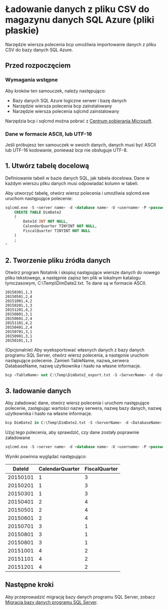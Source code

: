 <properties
   pageTitle="Ładowanie danych z pliku CSV do Databaase SQL Azure (bcp) | Microsoft Azure"
   description="W przypadku małych danych, rozmiar używa bcp do importowania danych do bazy danych SQL Azure."
   services="sql-database"
   documentationCenter="NA"
   authors="CarlRabeler"
   manager="jhubbard"
   editor=""/>

<tags
   ms.service="sql-database"
   ms.devlang="NA"
   ms.topic="get-started-article"
   ms.tgt_pltfrm="NA"
   ms.workload="data-services"
   ms.date="09/13/2016"
   ms.author="carlrab"/>


# <a name="load-data-from-csv-into-azure-sql-data-warehouse-flat-files"></a>Ładowanie danych z pliku CSV do magazynu danych SQL Azure (pliki płaskie)

Narzędzie wiersza polecenia bcp umożliwia importowanie danych z pliku CSV do bazy danych SQL Azure.

## <a name="before-you-begin"></a>Przed rozpoczęciem

### <a name="prerequisites"></a>Wymagania wstępne

Aby kroków ten samouczek, należy następująco:

- Bazy danych SQL Azure logiczne serwer i bazę danych
- Narzędzie wiersza polecenia bcp zainstalowany
- Narzędzie wiersza polecenia sqlcmd zainstalowany

Narzędzia bcp i sqlcmd można pobrać z [Centrum pobierania Microsoft][].

### <a name="data-in-ascii-or-utf-16-format"></a>Dane w formacie ASCII, lub UTF-16

Jeśli próbujesz ten samouczek w swoich danych, danych musi być ASCII lub UTF-16 kodowanie, ponieważ bcp nie obsługuje UTF-8. 

## <a name="1-create-a-destination-table"></a>1. Utwórz tabelę docelową

Definiowanie tabeli w bazie danych SQL, jak tabela docelowa. Dane w każdym wierszu pliku danych musi odpowiadać kolumn w tabeli.

Aby utworzyć tabelę, otwórz wiersz polecenia i umożliwia sqlcmd.exe uruchom następujące polecenie:


```sql
sqlcmd.exe -S <server name> -d <database name> -U <username> -P <password> -I -Q "
    CREATE TABLE DimDate2
    (
        DateId INT NOT NULL,
        CalendarQuarter TINYINT NOT NULL,
        FiscalQuarter TINYINT NOT NULL
    )
    ;
"
```


## <a name="2-create-a-source-data-file"></a>2. Tworzenie pliku źródła danych

Otwórz program Notatnik i skopiuj następujące wiersze danych do nowego pliku tekstowego, a następnie zapisz ten plik w lokalnym katalogu tymczasowym, C:\Temp\DimDate2.txt. Te dane są w formacie ASCII.

```
20150301,1,3
20150501,2,4
20151001,4,2
20150201,1,3
20151201,4,2
20150801,3,1
20150601,2,4
20151101,4,2
20150401,2,4
20150701,3,1
20150901,3,1
20150101,1,3
```

(Opcjonalnie) Aby wyeksportować własnych danych z bazy danych programu SQL Server, otwórz wiersz polecenia, a następnie uruchom następujące polecenie. Zamień TableName, nazwa_serwera DatabaseName, nazwę użytkownika i hasło na własne informacje.

```sql
bcp <TableName> out C:\Temp\DimDate2_export.txt -S <ServerName> -d <DatabaseName> -U <Username> -P <Password> -q -c -t ','
```

## <a name="3-load-the-data"></a>3. ładowanie danych
Aby załadować dane, otwórz wiersz polecenia i uruchom następujące polecenie, zastępując wartości nazwy serwera, nazwę bazy danych, nazwę użytkownika i hasło na własne informacje.

```sql
bcp DimDate2 in C:\Temp\DimDate2.txt -S <ServerName> -d <DatabaseName> -U <Username> -P <password> -q -c -t  ','
```

Użyj tego polecenia, aby sprawdzić, czy dane zostały poprawnie załadowane

```sql
sqlcmd.exe -S <server name> -d <database name> -U <username> -P <password> -I -Q "SELECT * FROM DimDate2 ORDER BY 1;"
```

Wyniki powinna wyglądać następująco:

DateId |CalendarQuarter |FiscalQuarter
----------- |--------------- |-------------
20150101 |1 |3
20150201 |1 |3
20150301 |1 |3
20150401 |2 |4
20150501 |2 |4
20150601 |2 |4
20150701 |3 |1
20150801 |3 |1
20150801 |3 |1
20151001 |4 |2
20151101 |4 |2
20151201 |4 |2


## <a name="next-steps"></a>Następne kroki

Aby przeprowadzić migrację bazy danych programu SQL Server, zobacz [Migracja bazy danych programu SQL Server](sql-database-cloud-migrate.md).

<!--MSDN references-->
[bcp]: https://msdn.microsoft.com/library/ms162802.aspx
[CREATE TABLE syntax]: https://msdn.microsoft.com/library/mt203953.aspx

<!--Other Web references-->
[Centrum pobierania Microsoft]: https://www.microsoft.com/download/details.aspx?id=36433
